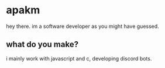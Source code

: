 # apakm
hey there. im a software developer as you might have guessed.

## what do you make?
i mainly work with javascript and c, developing discord bots.
